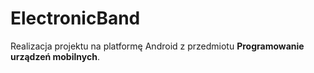 # ElectronicBand
Realizacja projektu na platformę Android z przedmiotu <b>Programowanie urządzeń mobilnych</b>.
